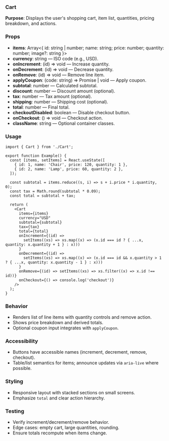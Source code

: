### Cart

**Purpose**: Displays the user's shopping cart, item list, quantities, pricing breakdown, and actions.

### Props

- **items**: Array<{ id: string | number; name: string; price: number; quantity: number; image?: string }>
- **currency**: string — ISO code (e.g., USD).
- **onIncrement**: (id) => void — Increase quantity.
- **onDecrement**: (id) => void — Decrease quantity.
- **onRemove**: (id) => void — Remove line item.
- **applyCoupon**: (code: string) => Promise<void> | void — Apply coupon.
- **subtotal**: number — Calculated subtotal.
- **discount**: number — Discount amount (optional).
- **tax**: number — Tax amount (optional).
- **shipping**: number — Shipping cost (optional).
- **total**: number — Final total.
- **checkoutDisabled**: boolean — Disable checkout button.
- **onCheckout**: () => void — Checkout action.
- **className**: string — Optional container classes.

### Usage

```tsx
import { Cart } from './Cart';

export function Example() {
  const [items, setItems] = React.useState([
    { id: 1, name: 'Chair', price: 120, quantity: 1 },
    { id: 2, name: 'Lamp', price: 60, quantity: 2 },
  ]);

  const subtotal = items.reduce((s, i) => s + i.price * i.quantity, 0);
  const tax = Math.round(subtotal * 0.09);
  const total = subtotal + tax;

  return (
    <Cart
      items={items}
      currency="USD"
      subtotal={subtotal}
      tax={tax}
      total={total}
      onIncrement={(id) =>
        setItems((xs) => xs.map((x) => (x.id === id ? { ...x, quantity: x.quantity + 1 } : x)))
      }
      onDecrement={(id) =>
        setItems((xs) => xs.map((x) => (x.id === id && x.quantity > 1 ? { ...x, quantity: x.quantity - 1 } : x)))
      }
      onRemove={(id) => setItems((xs) => xs.filter((x) => x.id !== id))}
      onCheckout={() => console.log('checkout')}
    />
  );
}
```

### Behavior

- Renders list of line items with quantity controls and remove action.
- Shows price breakdown and derived totals.
- Optional coupon input integrates with `applyCoupon`.

### Accessibility

- Buttons have accessible names (increment, decrement, remove, checkout).
- Table/list semantics for items; announce updates via `aria-live` where possible.

### Styling

- Responsive layout with stacked sections on small screens.
- Emphasize `total` and clear action hierarchy.

### Testing

- Verify increment/decrement/remove behavior.
- Edge cases: empty cart, large quantities, rounding.
- Ensure totals recompute when items change.

